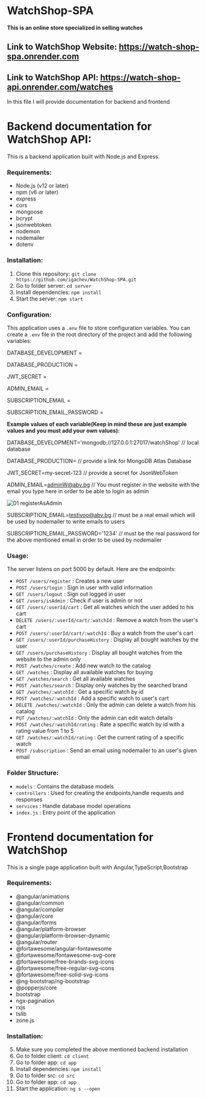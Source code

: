 # WatchShop-SPA


<strong>This is an online store  specialized in  selling watches</strong>


## Link to WatchShop Website: https://watch-shop-spa.onrender.com


## Link to WatchShop API: https://watch-shop-api.onrender.com/watches


In this file I will provide documentation for backend and frontend


# Backend documentation for WatchShop API:

 This is a backend application built with Node.js and Express.
 
 ### Requirements:
 
 - Node.js (v12 or later)
 - npm (v6 or later)
 - express
 - cors
 - mongoose
 - bcrypt
 - jsonwebtoken
 - nodemon
 - nodemailer
 - dotenv


### Installation:

1. Clone this repository: `git clone https://github.com/igachev/WatchShop-SPA.git`
2. Go to folder server: `cd server`
3. Install dependencies: `npm install`
4. Start the server: `npm start`


### Configuration:
This application uses a `.env` file to store configuration variables. You can create a `.env` file
in the root directory of the project and add the following variables:

DATABASE_DEVELOPMENT = 

DATABASE_PRODUCTION =

JWT_SECRET =

ADMIN_EMAIL =   

SUBSCRIPTION_EMAIL = 

SUBSCRIPTION_EMAIL_PASSWORD = 

<strong>Example values of each variable(Keep in mind these are just example values and you must add your own values):</strong>


DATABASE_DEVELOPMENT='mongodb://127.0.0.1:27017/watchShop' // local database


DATABASE_PRODUCTION=  // provide a link for MongoDB Atlas Database


JWT_SECRET=my-secret-123 // provide a secret for JsonWebToken


ADMIN_EMAIL=adminW@abv.bg // You must register in the website with the email you type here in order to be able to login as admin


![01 registerAsAdmin](https://github.com/igachev/WatchShop-SPA/assets/102420254/a4b61b5b-47ed-4639-bb91-49288974c168)

SUBSCRIPTION_EMAIL=testivoo@abv.bg // must be a real email which will be used by nodemailer to write emails to users


SUBSCRIPTION_EMAIL_PASSWORD='1234' // must be the real password for the above mentioned email in order to be used by nodemailer


### Usage:

The server listens on port 5000 by default. Here are the endpoints:


- `POST /users/register` : Creates a new user
- `POST /users/login` : Sign in user with valid information
- `GET /users/logout` : Sign out logged in user
- `GET /users/isAdmin` : Check if user is admin or not
- `GET /users/:userId/cart` : Get all watches which the user added to his cart
- `DELETE /users/:userId/cart/:watchId` : Remove a watch from the user's cart
- `POST /users/:userId/cart/:watchId` : Buy a watch from the user's cart
- `GET /users/:userId/purchaseHistory` : Display all bought watches by the user
- `GET /users/purchaseHistory` : Display all bought watches from the website to the admin only
- `POST /watches/create` : Add new watch to the catalog
- `GET /watches` : Display all available watches for buying
- `GET /watches/search` : Get all available watches
- `POST /watches/search` : Display only watches by the searched brand
- `GET /watches/:watchId` : Get a specific watch by id
- `POST /watches/:watchId` : Add a specific watch to user's cart
- `DELETE /watches/:watchId` : Only the admin can delete a watch from his catalog
- `PUT /watches/:watchId` : Only the admin can edit watch details 
- `POST /watches/:watchId/rating` : Rate a specific watch by id with a rating value from 1 to 5
- `GET /watches/:watchId/rating` : Get the current rating of a specific watch
- `POST /subscription` : Send an email using nodemailer to an user's given email


### Folder Structure:
- `models` : Contains the database models
- `controllers` : Used for creating the endpoints,handle requests and responses
- `services` : Handle database model operations
- `index.js` : Entry point of the application


# Frontend documentation for WatchShop

This is a single page application built with Angular,TypeScript,Bootstrap

### Requirements:
- @angular/animations
- @angular/common
- @angular/compiler
- @angular/core
- @angular/forms
- @angular/platform-browser
- @angular/platform-browser-dynamic
- @angular/router
- @fortawesome/angular-fontawesome
- @fortawesome/fontawesome-svg-core
- @fortawesome/free-brands-svg-icons
- @fortawesome/free-regular-svg-icons
- @fortawesome/free-solid-svg-icons
- @ng-bootstrap/ng-bootstrap
- @popperjs/core
- bootstrap
- ngx-pagination
- rxjs
- tslib
- zone.js


### Installation:

5. Make sure you completed the above mentioned backend installation
6. Go to folder client: `cd client`
7. Go to folder app: `cd app`
8. Install dependencies: `npm install`
9. Go to folder src: `cd src`
10. Go to folder app: `cd app`
11. Start the application: `ng s --open`
